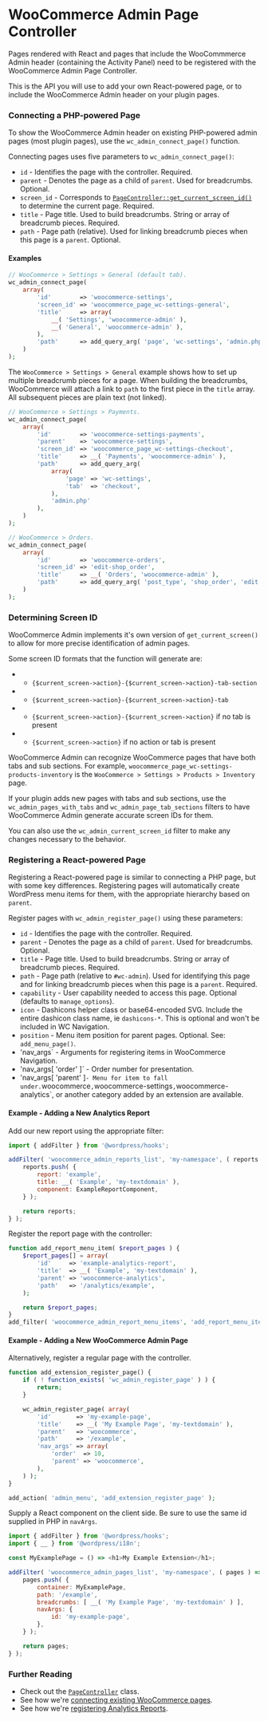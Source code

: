 # WooCommerce Admin Page Controller

Pages rendered with React and pages that include the WooCommmerce Admin header (containing the Activity Panel) need to be registered with the WooCommerce Admin Page Controller.

This is the API you will use to add your own React-powered page, or to include the WooCommerce Admin header on your plugin pages.

### Connecting a PHP-powered Page

To show the WooCommerce Admin header on existing PHP-powered admin pages (most plugin pages), use the `wc_admin_connect_page()` function.

Connecting pages uses five parameters to `wc_admin_connect_page()`:

-   `id` - Identifies the page with the controller. Required.
-   `parent` - Denotes the page as a child of `parent`. Used for breadcrumbs. Optional.
-   `screen_id` - Corresponds to [`PageController::get_current_screen_id()`](../includes/page-controller/class-wc-admin-page-controller.php#L219) to determine the current page. Required.
-   `title` - Page title. Used to build breadcrumbs. String or array of breadcrumb pieces. Required.
-   `path` - Page path (relative). Used for linking breadcrumb pieces when this page is a `parent`. Optional.

#### Examples

```php
// WooCommerce > Settings > General (default tab).
wc_admin_connect_page(
	array(
		'id'        => 'woocommerce-settings',
		'screen_id' => 'woocommerce_page_wc-settings-general',
		'title'     => array(
			__( 'Settings', 'woocommerce-admin' ),
			__( 'General', 'woocommerce-admin' ),
		),
		'path'      => add_query_arg( 'page', 'wc-settings', 'admin.php' ),
	)
);
```

The `WooCommerce > Settings > General` example shows how to set up multiple breadcrumb pieces for a page. When building the breadcrumbs, WooCommerce will attach a link to `path` to the first piece in the `title` array. All subsequent pieces are plain text (not linked).

```php
// WooCommerce > Settings > Payments.
wc_admin_connect_page(
	array(
		'id'        => 'woocommerce-settings-payments',
		'parent'    => 'woocommerce-settings',
		'screen_id' => 'woocommerce_page_wc-settings-checkout',
		'title'     => __( 'Payments', 'woocommerce-admin' ),
		'path'      => add_query_arg(
			array(
				'page' => 'wc-settings',
				'tab'  => 'checkout',
			),
			'admin.php'
		),
	)
);

// WooCommerce > Orders.
wc_admin_connect_page(
	array(
		'id'        => 'woocommerce-orders',
		'screen_id' => 'edit-shop_order',
		'title'     => __( 'Orders', 'woocommerce-admin' ),
		'path'      => add_query_arg( 'post_type', 'shop_order', 'edit.php' ),
	)
);
```

### Determining Screen ID

WooCommerce Admin implements it's own version of `get_current_screen()` to allow for more precise identification of admin pages.

Some screen ID formats that the function will generate are:

-   -   `{$current_screen->action}-{$current_screen->action}-tab-section`
-   -   `{$current_screen->action}-{$current_screen->action}-tab`
-   -   `{$current_screen->action}-{$current_screen->action}` if no tab is present
-   -   `{$current_screen->action}` if no action or tab is present

WooCommerce Admin can recognize WooCommerce pages that have both tabs and sub sections. For example, `woocommerce_page_wc-settings-products-inventory` is the `WooCommerce > Settings > Products > Inventory` page.

If your plugin adds new pages with tabs and sub sections, use the `wc_admin_pages_with_tabs` and `wc_admin_page_tab_sections` filters to have WooCommerce Admin generate accurate screen IDs for them.

You can also use the `wc_admin_current_screen_id` filter to make any changes necessary to the behavior.

### Registering a React-powered Page

Registering a React-powered page is similar to connecting a PHP page, but with some key differences. Registering pages will automatically create WordPress menu items for them, with the appropriate hierarchy based on `parent`.

Register pages with `wc_admin_register_page()` using these parameters:

-   `id` - Identifies the page with the controller. Required.
-   `parent` - Denotes the page as a child of `parent`. Used for breadcrumbs. Optional.
-   `title` - Page title. Used to build breadcrumbs. String or array of breadcrumb pieces. Required.
-   `path` - Page path (relative to `#wc-admin`). Used for identifying this page and for linking breadcrumb pieces when this page is a `parent`. Required.
-   `capability` - User capability needed to access this page. Optional (defaults to `manage_options`).
-   `icon` - Dashicons helper class or base64-encoded SVG. Include the entire dashicon class name, ie `dashicons-*`. This is optional and won't be included in WC Navigation.
-   `position` - Menu item position for parent pages. Optional. See: `add_menu_page()`.
-   'nav_args` - Arguments for registering items in WooCommerce Navigation.
-   'nav_args[ 'order' ]` - Order number for presentation.
-   'nav_args[ 'parent' ]`- Menu for item to fall under.`woocommerce`,`woocommerce-settings`,`woocommerce-analytics`, or another category added by an extension are available.

#### Example - Adding a New Analytics Report

Add our new report using the appropriate filter:

```javascript
import { addFilter } from '@wordpress/hooks';

addFilter( 'woocommerce_admin_reports_list', 'my-namespace', ( reports ) => {
	reports.push( {
		report: 'example',
		title: __( 'Example', 'my-textdomain' ),
		component: ExampleReportComponent,
	} );

	return reports;
} );
```

Register the report page with the controller:

```php
function add_report_menu_item( $report_pages ) {
	$report_pages[] = array(
		'id'     => 'example-analytics-report',
		'title'  => __( 'Example', 'my-textdomain' ),
		'parent' => 'woocommerce-analytics',
		'path'   => '/analytics/example',
	);

	return $report_pages;
}
add_filter( 'woocommerce_admin_report_menu_items', 'add_report_menu_item' );
```

#### Example - Adding a New WooCommerce Admin Page

Alternatively, register a regular page with the controller.

```php
function add_extension_register_page() {
    if ( ! function_exists( 'wc_admin_register_page' ) ) {
        return;
	}

    wc_admin_register_page( array(
		'id'       => 'my-example-page',
		'title'    => __( 'My Example Page', 'my-textdomain' ),
		'parent'   => 'woocommerce',
		'path'     => '/example',
		'nav_args' => array(
			'order'  => 10,
			'parent' => 'woocommerce',
		),
	) );
}

add_action( 'admin_menu', 'add_extension_register_page' );
```

Supply a React component on the client side. Be sure to use the same id supplied in PHP in `navArgs`.

```javascript
import { addFilter } from '@wordpress/hooks';
import { __ } from '@wordpress/i18n';

const MyExamplePage = () => <h1>My Example Extension</h1>;

addFilter( 'woocommerce_admin_pages_list', 'my-namespace', ( pages ) => {
	pages.push( {
		container: MyExamplePage,
		path: '/example',
		breadcrumbs: [ __( 'My Example Page', 'my-textdomain' ) ],
		navArgs: {
			id: 'my-example-page',
		},
	} );

	return pages;
} );
```

### Further Reading

-   Check out the [`PageController`](../src/PageController.php) class.
-   See how we're [connecting existing WooCommerce pages](../includes/page-controller-functions.php).
-   See how we're [registering Analytics Reports](../src/Features/Analytics.php).
